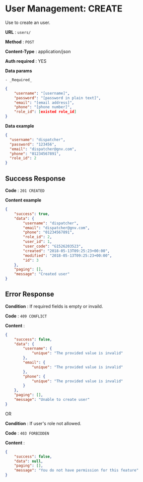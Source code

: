 # User Management: CREATE

Use to create an user.

**URL** : `users/`

**Method** : `POST`

**Content-Type** : application/json

**Auth required** : YES

**Data params**

    - _Required_

```json
{
    "username": "[username]",
    "password": "[password in plain text]",
    "email": "[email address]",
    "phone": "[phone number]",
    "role_id": [existed role_id]
}
```

**Data example**

```json
{
  "username": "dispatcher",
  "password": "123456",
  "email": "dispatcher@gnv.com",
  "phone": "01234567891",
  "role_id": 2
}
```

## Success Response

**Code** : `201 CREATED`

**Content example**

```json
{
    "success": true,
    "data": {
        "username": "dispatcher",
        "email": "dispatcher@gnv.com",
        "phone": "01234567891",
        "role_id": 2,
        "user_id": 1,
        "user_code": "G1526203523",
        "created": "2018-05-13T09:25:23+00:00",
        "modified": "2018-05-13T09:25:23+00:00",
        "id": 3
    },
    "paging": [],
    "message": "Created user"
}
```

## Error Response

**Condition** : If required fields is empty or invaild.

**Code** : `409 CONFLICT`

**Content** :

```json
{
    "success": false,
    "data": {
        "username": {
            "unique": "The provided value is invalid"
        },
        "email": {
            "unique": "The provided value is invalid"
        },
        "phone": {
            "unique": "The provided value is invalid"
        }
    },
    "paging": [],
    "message": "Unable to create user"
}
```

OR

**Condition** : If user's role not allowed.

**Code** : `403 FORBIDDEN`

**Content** :

```json
{
    "success": false,
    "data": null,
    "paging": [],
    "message": "You do not have permission for this feature"
}
```
